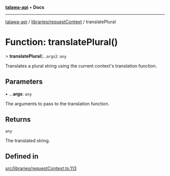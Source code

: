 [**talawa-api**](../../../README.md) • **Docs**

***

[talawa-api](../../../modules.md) / [libraries/requestContext](../README.md) / translatePlural

# Function: translatePlural()

\> **translatePlural**(...`args`): `any`

Translates a plural string using the current context's translation function.

## Parameters

• ...**args**: `any`

The arguments to pass to the translation function.

## Returns

`any`

The translated string.

## Defined in

[src/libraries/requestContext.ts:113](https://github.com/PalisadoesFoundation/talawa-api/blob/790ab2939a7c80eb0ff31afd318f8889a001f225/src/libraries/requestContext.ts#L113)
